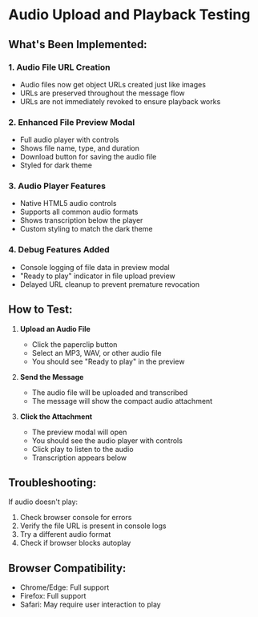 # Audio Upload and Playback Testing

## What's Been Implemented:

### 1. **Audio File URL Creation**
- Audio files now get object URLs created just like images
- URLs are preserved throughout the message flow
- URLs are not immediately revoked to ensure playback works

### 2. **Enhanced File Preview Modal**
- Full audio player with controls
- Shows file name, type, and duration
- Download button for saving the audio file
- Styled for dark theme

### 3. **Audio Player Features**
- Native HTML5 audio controls
- Supports all common audio formats
- Shows transcription below the player
- Custom styling to match the dark theme

### 4. **Debug Features Added**
- Console logging of file data in preview modal
- "Ready to play" indicator in file upload preview
- Delayed URL cleanup to prevent premature revocation

## How to Test:

1. **Upload an Audio File**
   - Click the paperclip button
   - Select an MP3, WAV, or other audio file
   - You should see "Ready to play" in the preview

2. **Send the Message**
   - The audio file will be uploaded and transcribed
   - The message will show the compact audio attachment

3. **Click the Attachment**
   - The preview modal will open
   - You should see the audio player with controls
   - Click play to listen to the audio
   - Transcription appears below

## Troubleshooting:

If audio doesn't play:
1. Check browser console for errors
2. Verify the file URL is present in console logs
3. Try a different audio format
4. Check if browser blocks autoplay

## Browser Compatibility:
- Chrome/Edge: Full support
- Firefox: Full support
- Safari: May require user interaction to play
